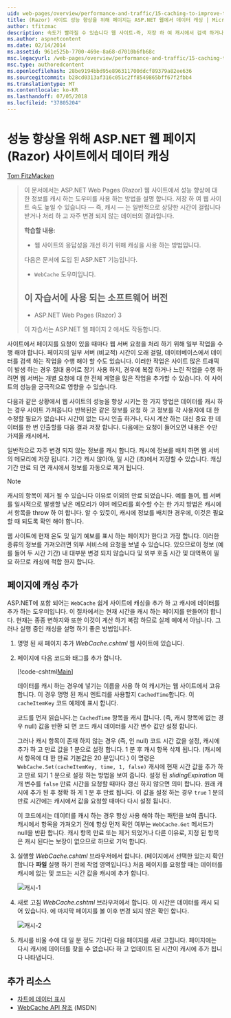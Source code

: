 ```yaml
---
uid: web-pages/overview/performance-and-traffic/15-caching-to-improve-the-performance-of-your-website
title: (Razor) 사이트 성능 향상을 위해 페이지는 ASP.NET 웹에서 데이터 캐싱 | Microsoft Docs
author: tfitzmac
description: 속도가 빨라질 수 있습니다 웹 사이트-즉, 저장 하 여 캐시에서 검색 하거나 처리 하려면 상당한 시간이 걸리는 일반적으로 데이터의 결과 중...
ms.author: aspnetcontent
ms.date: 02/14/2014
ms.assetid: 961e525b-7700-469e-8a68-d7010b6fb68c
msc.legacyurl: /web-pages/overview/performance-and-traffic/15-caching-to-improve-the-performance-of-your-website
msc.type: authoredcontent
ms.openlocfilehash: 28be9194bbd95e896311700ddcf89379a82ee636
ms.sourcegitcommit: b28cd0313af316c051c2ff8549865bff67f2fbb4
ms.translationtype: MT
ms.contentlocale: ko-KR
ms.lasthandoff: 07/05/2018
ms.locfileid: "37805204"
---
```

<a name="caching-data-in-an-aspnet-web-pages-razor-site-for-better-performance"></a>성능 향상을 위해 ASP.NET 웹 페이지 (Razor) 사이트에서 데이터 캐싱
====================
[Tom FitzMacken](https://github.com/tfitzmac)

> 이 문서에서는 ASP.NET Web Pages (Razor) 웹 사이트에서 성능 향상에 대 한 정보를 캐시 하는 도우미를 사용 하는 방법을 설명 합니다. 저장 하 여 웹 사이트 속도 높일 수 있습니다 &#8212; 즉, 캐시 &#8212; 는 일반적으로 상당한 시간이 걸립니다 받거나 처리 하 고 자주 변경 되지 않는 데이터의 결과입니다.
> 
> **학습할 내용:** 
> 
> - 웹 사이트의 응답성을 개선 하기 위해 캐싱을 사용 하는 방법입니다.
> 
> 다음은 문서에 도입 된 ASP.NET 기능입니다.
> 
> - `WebCache` 도우미입니다.
>   
> 
> ## <a name="software-versions-used-in-the-tutorial"></a>이 자습서에 사용 되는 소프트웨어 버전
> 
> 
> - ASP.NET Web Pages (Razor) 3
>   
> 
> 이 자습서는 ASP.NET 웹 페이지 2 에서도 작동합니다.


사이트에서 페이지를 요청이 있을 때마다 웹 서버 요청을 처리 하기 위해 일부 작업을 수행 해야 합니다. 페이지의 일부 서버 (비교적) 시간이 오래 걸릴, 데이터베이스에서 데이터를 검색 하는 작업을 수행 해야 할 수도 있습니다. 이러한 작업은 사이트 많은 트래픽이 발생 하는 경우 절대 용어로 장기 사용 하지, 경우에 복잡 하거나 느린 작업을 수행 하려면 웹 서버는 개별 요청에 대 한 전체 계열을 많은 작업을 추가할 수 있습니다. 이 사이트의 성능을 궁극적으로 영향을 수 있습니다.

다음과 같은 상황에서 웹 사이트의 성능을 향상 시키는 한 가지 방법은 데이터를 캐시 하는 경우 사이트 가져옵니다 반복된은 같은 정보를 요청 하 고 정보를 각 사용자에 대 한 수정할 필요가 없습니다 시간이 없는 다시 인출 하거나, 다시 계산 하는 대신 중요 한 데이터를 한 번 인출할를 다음 결과 저장 합니다. 다음에는 요청이 들어오면 내용은 수만 가져올 캐시에서.

일반적으로 자주 변경 되지 않는 정보를 캐시 합니다. 캐시에 정보를 배치 하면 웹 서버의 메모리에 저장 됩니다. 기간 캐시 않아야, 일 시간 (초)에서 지정할 수 있습니다. 캐싱 기간 만료 되 면 캐시에서 정보를 자동으로 제거 됩니다.

> [!NOTE]
> 캐시의 항목이 제거 될 수 있습니다 이유로 이외의 만료 되었습니다. 예를 들어, 웹 서버를 일시적으로 발생할 낮은 메모리가 이며 메모리를 회수할 수는 한 가지 방법은 캐시에서 항목을 throw 하 여 합니다. 알 수 있듯이, 캐시에 정보를 배치한 경우에, 이것은 필요할 때 되도록 확인 해야 합니다.


웹 사이트에 현재 온도 및 일기 예보를 표시 하는 페이지가 한다고 가정 합니다. 이러한 종류의 정보를 가져오려면 외부 서비스에 요청을 보낼 수 있습니다. 있으므로이 정보 (예를 들어 두 시간 기간) 내 대부분 변경 되지 않습니다 및 외부 호출 시간 및 대역폭이 필요 하므로 캐싱에 적합 한지 합니다.

## <a name="adding-caching-to-a-page"></a>페이지에 캐싱 추가

ASP.NET에 포함 되어는 `WebCache` 쉽게 사이트에 캐싱을 추가 하 고 캐시에 데이터를 추가 하는 도우미입니다. 이 절차에서는 현재 시간을 캐시 하는 페이지를 만들어야 합니다. 현재는 종종 변하지와 또한 이것이 계산 하기 복잡 하므로 실제 예에서 아닙니다. 그러나 실행 중인 캐싱을 설명 하기 좋은 방법입니다.

1. 명명 된 새 페이지 추가 *WebCache.cshtml* 웹 사이트에 있습니다.
2. 페이지에 다음 코드와 태그를 추가 합니다.

    [!code-cshtml[Main](15-caching-to-improve-the-performance-of-your-website/samples/sample1.cshtml)]

    데이터를 캐시 하는 경우에 넣기는 이름을 사용 하 여 캐시가는 웹 사이트에서 고유 합니다. 이 경우 명명 된 캐시 엔트리를 사용할지 `CachedTime`합니다. 이 `cacheItemKey` 코드 예제에 표시 합니다.

    코드를 먼저 읽습니다.는 `CachedTime` 항목을 캐시 합니다. (즉, 캐시 항목에 없는 경우 null) 값을 반환 되 면 코드 캐시 데이터를 시간 변수 값만 설정 합니다.

    그러나 캐시 항목이 존재 하지 않는 경우 (즉, 인 null) 코드 시간 값을 설정, 캐시에 추가 하 고 만료 값을 1 분으로 설정 합니다. 1 분 후 캐시 항목 삭제 됩니다. (캐시에서 항목에 대 한 만료 기본값은 20 분입니다.) 이 명령은 `WebCache.Set(cacheItemKey, time, 1, false)` 캐시에 현재 시간 값을 추가 하 고 만료 되기 1 분으로 설정 하는 방법을 보여 줍니다. 설정 된 *slidingExpiration* 매개 변수를 `false` 만료 시간을 요청할 때마다 갱신 하지 않으면 의미 합니다. 원래 캐시에 추가 된 후 정확 하 게 1 분 후 만료 됩니다. 이 값을 설정 하는 경우 `true` 1 분의 만료 시간에는 캐시에서 값을 요청할 때마다 다시 설정 됩니다.

    이 코드에서는 데이터를 캐시 하는 경우 항상 사용 해야 하는 패턴을 보여 줍니다. 캐시에서 항목을 가져오기 전에 항상 먼저 확인 여부는 `WebCache.Get` 메서드가 null을 반환 합니다. 캐시 항목 만료 또는 제거 되었거나 다른 이유로, 지정 된 항목은 캐시 된다는 보장이 없으므로 하므로 기억 합니다.
3. 실행할 *WebCache.cshtml* 브라우저에서 합니다. (페이지에서 선택한 있는지 확인 합니다 **파일** 실행 하기 전에 작업 영역입니다.) 처음 페이지를 요청할 때는 데이터를 캐시에 없는 및 코드는 시간 값을 캐시에 추가 합니다.

    ![캐시-1](15-caching-to-improve-the-performance-of-your-website/_static/image1.jpg)
4. 새로 고침 *WebCache.cshtml* 브라우저에서 합니다. 이 시간은 데이터를 캐시 되어 있습니다. 에 마지막 페이지를 볼 이후 변경 되지 않은 확인 합니다.

    ![캐시-2](15-caching-to-improve-the-performance-of-your-website/_static/image2.jpg)
5. 캐시를 비울 수에 대 일 분 정도 기다린 다음 페이지를 새로 고칩니다. 페이지에는 다시 캐시에 데이터를 찾을 수 없습니다 하 고 업데이트 된 시간이 캐시에 추가 됩니다 나타냅니다.

<a id="Additional_Resources"></a>
## <a name="additional-resources"></a>추가 리소스


- [차트에 데이터 표시](https://go.microsoft.com/fwlink/?LinkId=202895)
- [WebCache API 참조](https://msdn.microsoft.com/library/system.web.helpers.webcache(v=vs.99).aspx) (MSDN)
